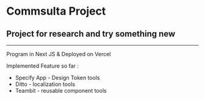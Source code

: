 # Commsulta Project
## Project for research and try something new
<hr />
Program in Next JS & Deployed on Vercel

Implemented Feature so far :

<ul>
<li>Specify App - Design Token tools</li>
<li>Ditto - localization tools</li>
<li>Teambit - reusable component tools</li>
</ul>
